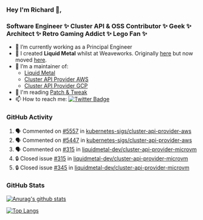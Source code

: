 ### Hey I'm Richard 👋, 

<h3 align="left">Software Engineer ✨ Cluster API & OSS Contributor ✨ Geek ✨ Architect ✨ Retro Gaming Addict ✨ Lego Fan ✨</h3>

- 🔭 I’m currently working as a Principal Engineer
- 📯 I created **Liquid Metal** whilst at Weaveworks. Originally [here](https://github.com/weaveworks-liquidmetal) but now moved [here](https://github.com/liquidmetal-dev).
- 👯 I’m a maintainer of:
  -  [Liquid Metal](https://github.com/liquidmetal-dev)
  -  [Cluster API Provider AWS](https://github.com/kubernetes-sigs/cluster-api-provider-aws)
  -  [Cluster API Provider GCP](https://github.com/kubernetes-sigs/cluster-api-provider-gcp)
- 💬 I'm reading [Patch & Tweak](https://bjooks.com/products/patch-tweak-exploring-modular-synthesis)
- 📫 How to reach me: [![Twitter Badge](https://img.shields.io/badge/-@fruit_case-00acee?style=flat&logo=Twitter&logoColor=white)](https://twitter.com/intent/follow?screen_name=fruit_case "Follow on Twitter")

### GitHub Activity 

<!--START_SECTION:activity-->
1. 🗣 Commented on [#5557](https://github.com/kubernetes-sigs/cluster-api-provider-aws/pull/5557#issuecomment-2987554294) in [kubernetes-sigs/cluster-api-provider-aws](https://github.com/kubernetes-sigs/cluster-api-provider-aws)
2. 🗣 Commented on [#5447](https://github.com/kubernetes-sigs/cluster-api-provider-aws/pull/5447#issuecomment-2987551422) in [kubernetes-sigs/cluster-api-provider-aws](https://github.com/kubernetes-sigs/cluster-api-provider-aws)
3. 🗣 Commented on [#315](https://github.com/liquidmetal-dev/cluster-api-provider-microvm/issues/315#issuecomment-2980887514) in [liquidmetal-dev/cluster-api-provider-microvm](https://github.com/liquidmetal-dev/cluster-api-provider-microvm)
4. 🔒 Closed issue [#315](https://github.com/liquidmetal-dev/cluster-api-provider-microvm/issues/315) in [liquidmetal-dev/cluster-api-provider-microvm](https://github.com/liquidmetal-dev/cluster-api-provider-microvm)
5. 🔒 Closed issue [#345](https://github.com/liquidmetal-dev/cluster-api-provider-microvm/issues/345) in [liquidmetal-dev/cluster-api-provider-microvm](https://github.com/liquidmetal-dev/cluster-api-provider-microvm)
<!--END_SECTION:activity-->

### GitHub Stats

[![Anurag's github stats](https://github-readme-stats.vercel.app/api?username=richardcase&count_private=true&show_icons=true)](https://github.com/anuraghazra/github-readme-stats)

[![Top Langs](https://github-readme-stats.vercel.app/api/top-langs/?username=richardcase&hide=html&layout=compact)](https://github.com/anuraghazra/github-readme-stats)
